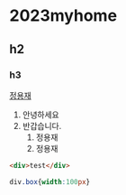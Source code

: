 # 2023myhome
## h2
### h3

[정용재](https://github.com/koo00o0)           




1. 안녕하세요
1. 반갑습니다.
    1. 정용재
    1. 정용재
  
```html
<div>test</div>
```


```css
div.box{width:100px}
```

